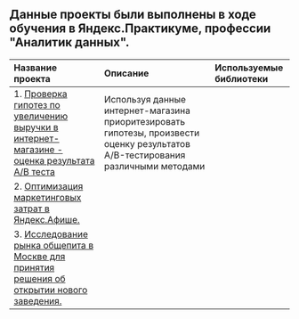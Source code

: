 ## Данные проекты были выполнены в ходе обучения в Яндекс.Практикуме, профессии "Аналитик данных".

| Название проекта | Описание | Используемые библиотеки | 
| :---------------------- | :---------------------- | :---------------------- |
|1. [Проверка гипотез по увеличению выручки в интернет-магазине - оценка результата А/В теста](https://github.com/StepanKuchin/MyProjects/tree/main/myprojects/Evaluation%20of%20the%20results%20of%20the%20AB%20test) | Используя данные интернет-магазина приоритезировать гипотезы, произвести оценку результатов A/B-тестирования различными методами| 
|2. [Оптимизация маркетинговых затрат в Яндекс.Афише.](https://github.com/StepanKuchin/MyProjects/tree/main/myprojects/Optimization%20of%20marketing%20costs)|
|3. [Исследование рынка общепита в Москве для принятия решения об открытии нового заведения.](https://github.com/StepanKuchin/MyProjects/tree/main/myprojects/research_market_catering) |

